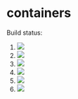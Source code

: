 # containers

Build status:

1. [![](https://github.com/finnless/containers/workflows/tests-fibonacci/badge.svg)](https://github.com/finnless/containers/actions?query=workflow%3Atests-fibonacci)
1. [![](https://github.com/finnless/containers/workflows/tests-range/badge.svg)](https://github.com/finnless/containers/actions?query=workflow%3Atests-range)
1. [![](https://github.com/finnless/containers/workflows/tests-BST/badge.svg)](https://github.com/finnless/containers/actions?query=workflow%3Atests-BST)
1. [![](https://github.com/finnless/containers/workflows/tests-BinaryTree/badge.svg)](https://github.com/finnless/containers/actions?query=workflow%3Atests-BinaryTree)
1. [![](https://github.com/finnless/containers/workflows/tests-AVLTree/badge.svg)](https://github.com/finnless/containers/actions?query=workflow%3Atests-AVLTree)
1. [![](https://github.com/finnless/containers/workflows/tests-heap/badge.svg)](https://github.com/finnless/containers/actions?query=workflow%3Atests-heap)
